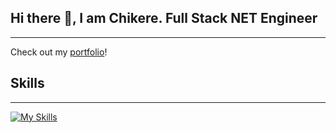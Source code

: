 ## Hi there 👋, I am Chikere. Full Stack NET Engineer
---
Check out my [portfolio](https://chikere.dev)!

## Skills
---
[![My Skills](https://skillicons.dev/icons?i=js,html,css,wasm)](https://skillicons.dev)
<!--
**c-eze/c-eze** is a ✨ _special_ ✨ repository because its `README.md` (this file) appears on your GitHub profile.

Here are some ideas to get you started:

- 🔭 I’m currently working on ...
- 🌱 I’m currently learning ...
- 👯 I’m looking to collaborate on ...
- 🤔 I’m looking for help with ...
- 💬 Ask me about ...
- 📫 How to reach me: ...
- 😄 Pronouns: ...
- ⚡ Fun fact: ...
-->
